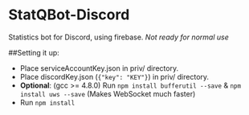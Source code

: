 # StatQBot-Discord
Statistics bot for Discord, using firebase.
*Not ready for normal use*

##Setting it up:
* Place serviceAccountKey.json in priv/ directory.
* Place discordKey.json (`{"key": "KEY"}`) in priv/ directory.
* **Optional**: (gcc >= 4.8.0) Run `npm install bufferutil --save` & `npm install uws --save` (Makes WebSocket much faster)
* Run `npm install`
